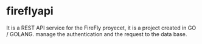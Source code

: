 # fireflyapi
It is a REST API service for the FireFly proyecet, it is a project created in GO / GOLANG. manage the authentication and the request to the data base.
